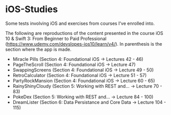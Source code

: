 # iOS-Studies
Some tests involving iOS and exercises from courses I've enrolled into.

The following are reproductions of the content presented in the course iOS 10 & Swift 3: From Beginner to Paid Professional (https://www.udemy.com/devslopes-ios10/learn/v4/). In parenthesis is the section where the app is made.

- Miracle Pills (Section 4: Foundational iOS -> Lectures 42 - 46)
- PageTheScroll (Section 4: Foundational iOS -> Lecture 47)
- SwappingScreens (Section 4: Foundational iOS -> Lecture 49 - 50)
- RetroCalculator (Section 4: Foundational iOS -> Lecture 51 - 57)
- PartyRockMansion (Section 4: Foundational iOS -> Lecture 60 - 65)
- RainyShinyCloudy (Section 5: Working with REST and... -> Lecture 70 - 83)
- PokeDex (Section 5: Working with REST and... -> Lecture 84 - 100)
- DreamLister (Section 6: Data Persistance and Core Data -> Lecture 104 - 115)
